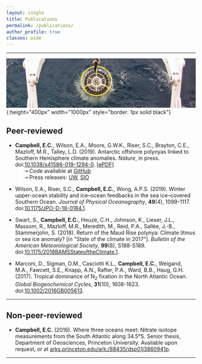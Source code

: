 ```yaml
---
layout: single
title: Publications
permalink: /publications/
author_profile: true
classes: wide
---
```


---

![Deploying a CTD](/assets/images/CTD.jpg){:height="400px" width="1000px" style="border: 1px solid black"}

## Peer-reviewed

* **Campbell, E.C.**, Wilson, E.A., Moore, G.W.K., Riser, S.C., Brayton, C.E., Mazloff, M.R., Talley, L.D. (2019). Antarctic offshore polynyas linked to Southern Hemisphere climate anomalies. *Nature*, in press. doi:[10.1038/s41586-019-1294-0](https://www.nature.com/articles/s41586-019-1294-0). \[[ePDF](https://rdcu.be/bGeh4)\]   
&ensp; &ensp; &#8674; Code available at [GitHub](https://github.com/ethan-campbell/Weddell_polynya_paper)  
&ensp; &ensp; &#8674; Press releases: [UW](http://www.washington.edu/news/2019/06/10/mysterious-holes-in-antarctic-sea-ice-explained-by-years-of-robotic-data/), [SIO](https://scripps.ucsd.edu/news/mysterious-holes-antarctic-sea-ice-explained-years-robotic-data)

* Wilson, E.A., Riser, S.C., **Campbell, E.C.**, Wong, A.P.S. (2019). Winter upper-ocean stability and ice&ndash;ocean feedbacks in the sea ice&ndash;covered Southern Ocean. *Journal of Physical Oceanography*, **49**(4), 1099-1117. doi:[10.1175/JPO-D-18-0184.1](https://journals.ametsoc.org/doi/full/10.1175/JPO-D-18-0184.1).

* Swart, S., **Campbell, E.C.**, Heuz&eacute;, C.H., Johnson, K., Lieser, J.L., Massom, R., Mazloff, M.R., Meredith, M., Reid, P.A., Sall&eacute;e, J.-B., Stammerjohn, S. (2018). Return of the Maud Rise polynya: Climate litmus or sea ice anomaly? [in "State of the climate in 2017"]. *Bulletin of the American Meteorological Society*, **99**(8), S188-S189. doi:[10.1175/2018BAMSStateoftheClimate.1](https://journals.ametsoc.org/doi/abs/10.1175/2018BAMSStateoftheClimate.1).

* Marconi, D., Sigman, D.M., Casciotti K.L., **Campbell, E.C.**, Weigand, M.A., Fawcett, S.E., Knapp, A.N., Rafter, P.A., Ward, B.B., Haug, G.H. (2017). Tropical dominance of N<sub>2</sub> fixation in the North Atlantic Ocean. *Global Biogeochemical Cycles*, **31**(10), 1608-1623. doi:[10.1002/2016GB005613](https://agupubs.onlinelibrary.wiley.com/doi/full/10.1002/2016GB005613).

---

## Non-peer-reviewed

* **Campbell, E.C.** (2016). Where three oceans meet: Nitrate isotope measurements from the South Atlantic along 34.5&deg;S. Senior thesis, Department of Geosciences, Princeton University. Available upon request, or at [arks.princeton.edu/ark:/88435/dsp01j3860941p](https://arks.princeton.edu/ark:/88435/dsp01j3860941p).

---